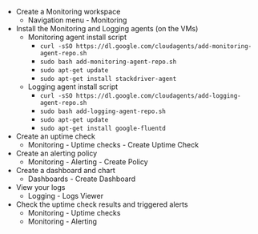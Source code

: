 * Create a Monitoring workspace
    * Navigation menu - Monitoring
* Install the Monitoring and Logging agents (on the VMs)
    * Monitoring agent install script 
        * `curl -sSO https://dl.google.com/cloudagents/add-monitoring-agent-repo.sh`
        * `sudo bash add-monitoring-agent-repo.sh`
        * `sudo apt-get update`
        * `sudo apt-get install stackdriver-agent`
    * Logging agent install script
        * `curl -sSO https://dl.google.com/cloudagents/add-logging-agent-repo.sh`
        * `sudo bash add-logging-agent-repo.sh`
        * `sudo apt-get update`
        * `sudo apt-get install google-fluentd`
* Create an uptime check
    * Monitoring - Uptime checks - Create Uptime Check
* Create an alerting policy
    * Monitoring - Alerting - Create Policy
* Create a dashboard and chart
    * Dashboards - Create Dashboard
* View your logs
    * Logging - Logs Viewer
* Check the uptime check results and triggered alerts
     * Monitoring - Uptime checks
     * Monitoring - Alerting